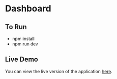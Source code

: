 # Dashboard
## To Run
- npm install
- npm run dev

## Live Demo
You can view the live version of the application [here](https://roshan-appd.tiiny.site/).

